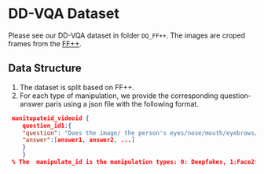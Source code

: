 # DD-VQA Dataset
Please see our DD-VQA dataset in folder `DQ_FF++`. The images are croped frames from the [FF++](https://github.com/ondyari/FaceForensics).

## Data Structure
1. The dataset is split based on  FF++.
2. For each type of manipulation, we provide the corresponding question-answer paris using a json file with the following format.
```json
 manitupateid_videoid {
    question_id1:{
    "question": "Does the image/ the person's eyes/nose/mouth/eyebrows/ look fake?",
    "answer":[answer1, answer2, ...]
    }
    }
 % The  manipulate_id is the manipulation types: 0: Deepfakes, 1:Face2face, 2: FaceShift, 3: FaceSwap,5: Original, 6: NeuralTexture.
```

